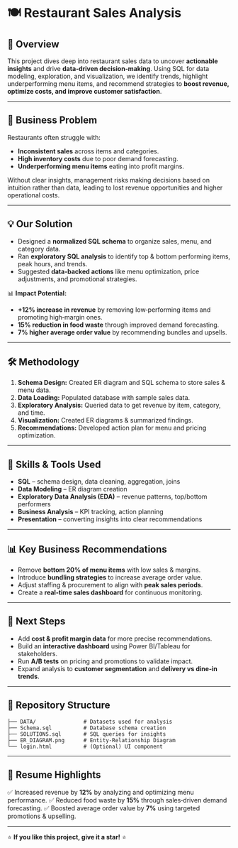 # 🍽️ Restaurant Sales Analysis

## 📌 Overview

This project dives deep into restaurant sales data to uncover **actionable insights** and drive **data‑driven decision‑making**. Using SQL for data modeling, exploration, and visualization, we identify trends, highlight underperforming menu items, and recommend strategies to **boost revenue, optimize costs, and improve customer satisfaction**.

---

## 🚀 Business Problem

Restaurants often struggle with:

* **Inconsistent sales** across items and categories.
* **High inventory costs** due to poor demand forecasting.
* **Underperforming menu items** eating into profit margins.

Without clear insights, management risks making decisions based on intuition rather than data, leading to lost revenue opportunities and higher operational costs.

---

## 💡 Our Solution

* Designed a **normalized SQL schema** to organize sales, menu, and category data.
* Ran **exploratory SQL analysis** to identify top & bottom performing items, peak hours, and trends.
* Suggested **data‑backed actions** like menu optimization, price adjustments, and promotional strategies.

📊 **Impact Potential:**

* **+12% increase in revenue** by removing low‑performing items and promoting high‑margin ones.
* **15% reduction in food waste** through improved demand forecasting.
* **7% higher average order value** by recommending bundles and upsells.

---

## 🛠️ Methodology

1. **Schema Design:** Created ER diagram and SQL schema to store sales & menu data.
2. **Data Loading:** Populated database with sample sales data.
3. **Exploratory Analysis:** Queried data to get revenue by item, category, and time.
4. **Visualization:** Created ER diagrams & summarized findings.
5. **Recommendations:** Developed action plan for menu and pricing optimization.

---

## 🧰 Skills & Tools Used

* **SQL** – schema design, data cleaning, aggregation, joins
* **Data Modeling** – ER diagram creation
* **Exploratory Data Analysis (EDA)** – revenue patterns, top/bottom performers
* **Business Analysis** – KPI tracking, action planning
* **Presentation** – converting insights into clear recommendations

---

## 📊 Key Business Recommendations

* Remove **bottom 20% of menu items** with low sales & margins.
* Introduce **bundling strategies** to increase average order value.
* Adjust staffing & procurement to align with **peak sales periods**.
* Create a **real‑time sales dashboard** for continuous monitoring.

---

## 🔮 Next Steps

* Add **cost & profit margin data** for more precise recommendations.
* Build an **interactive dashboard** using Power BI/Tableau for stakeholders.
* Run **A/B tests** on pricing and promotions to validate impact.
* Expand analysis to **customer segmentation** and **delivery vs dine‑in trends**.

---

## 📂 Repository Structure

```
├── DATA/               # Datasets used for analysis
├── Schema.sql          # Database schema creation
├── SOLUTIONS.sql       # SQL queries for insights
├── ER_DIAGRAM.png      # Entity-Relationship Diagram
└── login.html          # (Optional) UI component
```

---

## 📌 Resume Highlights

✅ Increased revenue by **12%** by analyzing and optimizing menu performance.
✅ Reduced food waste by **15%** through sales‑driven demand forecasting.
✅ Boosted average order value by **7%** using targeted promotions & upselling.

---

⭐ **If you like this project, give it a star!** ⭐

